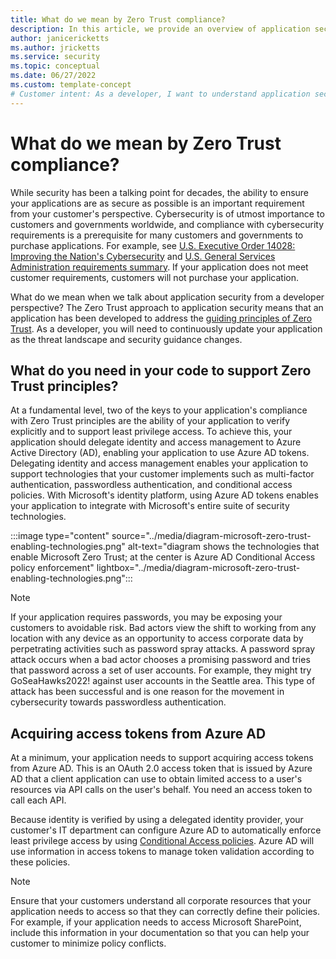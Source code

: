 ```yaml
---
title: What do we mean by Zero Trust compliance?
description: In this article, we provide an overview of application security from a developer's perspective to address the guiding principles of Zero Trust.
author: janicericketts
ms.author: jricketts
ms.service: security
ms.topic: conceptual
ms.date: 06/27/2022
ms.custom: template-concept
# Customer intent: As a developer, I want to understand application security so that I can address the guiding principles of Zero Trust.
---
```

# What do we mean by Zero Trust compliance?

While security has been a talking point for decades, the ability to ensure your applications are as secure as possible is an important requirement from your customer's perspective. Cybersecurity is of utmost importance to customers and governments worldwide, and compliance with cybersecurity requirements is a prerequisite for many customers and governments to purchase applications. For example, see [U.S. Executive Order 14028: Improving the Nation's Cybersecurity](https://www.whitehouse.gov/briefing-room/presidential-actions/2021/05/12/executive-order-on-improving-the-nations-cybersecurity/) and [U.S. General Services Administration requirements summary](https://www.gsa.gov/technology/technology-products-services/it-security/executive-order-14028-improving-the-nations-cybersecurity). If your application does not meet customer requirements, customers will not purchase your application.

What do we mean when we talk about application security from a developer perspective? The Zero Trust approach to application security means that an application has been developed to address the [guiding principles of Zero Trust](../zero-trust-overview.md). As a developer, you will need to continuously update your application as the threat landscape and security guidance changes.

## What do you need in your code to support Zero Trust principles?

At a fundamental level, two of the keys to your application's compliance with Zero Trust principles are the ability of your application to verify explicitly and to support least privilege access. To achieve this, your application should delegate identity and access management to Azure Active Directory (AD), enabling your application to use Azure AD tokens. Delegating identity and access management enables your application to support technologies that your customer implements such as multi-factor authentication, passwordless authentication, and conditional access policies. With Microsoft's identity platform, using Azure AD tokens enables your application to integrate with Microsoft's entire suite of security technologies.

:::image type="content" source="../media/diagram-microsoft-zero-trust-enabling-technologies.png" alt-text="diagram shows the technologies that enable Microsoft Zero Trust; at the center is Azure AD Conditional Access policy enforcement" lightbox="../media/diagram-microsoft-zero-trust-enabling-technologies.png":::

> [!NOTE]
> If your application requires passwords, you may be exposing your customers to avoidable risk. Bad actors view the shift to working from any location with any device as an opportunity to access corporate data by perpetrating activities such as password spray attacks. A password spray attack occurs when a bad actor chooses a promising password and tries that password across a set of user accounts. For example, they might try GoSeaHawks2022! against user accounts in the Seattle area. This type of attack has been successful and is one reason for the movement in cybersecurity towards passwordless authentication.

## Acquiring access tokens from Azure AD

At a minimum, your application needs to support acquiring access tokens from Azure AD. This is an OAuth 2.0 access token that is issued by Azure AD that a client application can use to obtain limited access to a user's resources via API calls on the user's behalf. You need an access token to call each API.

Because identity is verified by using a delegated identity provider, your customer's IT department can configure Azure AD to automatically enforce least privilege access by using [Conditional Access policies](/azure/active-directory/conditional-access/overview). Azure AD will use information in access tokens to manage token validation according to these policies.

> [!NOTE]
> Ensure that your customers understand all corporate resources that your application needs to access so that they can correctly define their policies. For example, if your application needs to access Microsoft SharePoint, include this information in your documentation so that you can help your customer to minimize policy conflicts.
